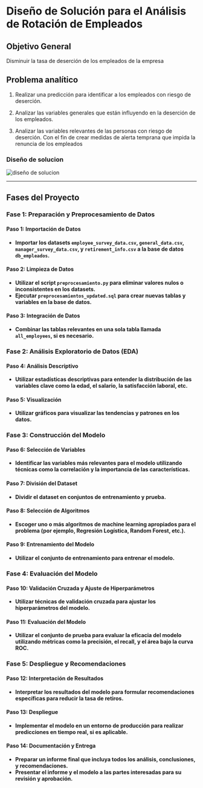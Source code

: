 


# **Diseño de Solución para el Análisis de Rotación de Empleados**

## **Objetivo General**

Disminuir la tasa de deserción de los empleados de la empresa 

## **Problema analítico**

1. Realizar una predicción para identificar a los empleados con riesgo de deserción.

2. Analizar las variables generales que están influyendo en la deserción de los empleados. 

3. Analizar las variables relevantes de las personas con riesgo de deserción. Con el fin de crear medidas de alerta temprana que impida la renuncia de los empleados 

### **Diseño de solucion**
![diseño de solucion](https://github.com/andresquinttero/grupotrabajo/assets/100113128/65c7102b-e35d-4d17-8e2a-bcd040c34b45)


---

## **Fases del Proyecto**

### **Fase 1: Preparación y Preprocesamiento de Datos**

#### **Paso 1: Importación de Datos**
- **Importar los datasets `employee_survey_data.csv`, `general_data.csv`, `manager_survey_data.csv`, y `retirement_info.csv` a la base de datos `db_empleados`.**

#### **Paso 2: Limpieza de Datos**
- **Utilizar el script `preprocesamiento.py` para eliminar valores nulos o inconsistentes en los datasets.**
- **Ejecutar `preprocesamientos_updated.sql` para crear nuevas tablas y variables en la base de datos.**

#### **Paso 3: Integración de Datos**
- **Combinar las tablas relevantes en una sola tabla llamada `all_employees`, si es necesario.**

### **Fase 2: Análisis Exploratorio de Datos (EDA)**

#### **Paso 4: Análisis Descriptivo**
- **Utilizar estadísticas descriptivas para entender la distribución de las variables clave como la edad, el salario, la satisfacción laboral, etc.**

#### **Paso 5: Visualización**
- **Utilizar gráficos para visualizar las tendencias y patrones en los datos.**

### **Fase 3: Construcción del Modelo**

#### **Paso 6: Selección de Variables**
- **Identificar las variables más relevantes para el modelo utilizando técnicas como la correlación y la importancia de las características.**

#### **Paso 7: División del Dataset**
- **Dividir el dataset en conjuntos de entrenamiento y prueba.**

#### **Paso 8: Selección de Algoritmos**
- **Escoger uno o más algoritmos de machine learning apropiados para el problema (por ejemplo, Regresión Logística, Random Forest, etc.).**

#### **Paso 9: Entrenamiento del Modelo**
- **Utilizar el conjunto de entrenamiento para entrenar el modelo.**

### **Fase 4: Evaluación del Modelo**

#### **Paso 10: Validación Cruzada y Ajuste de Hiperparámetros**
- **Utilizar técnicas de validación cruzada para ajustar los hiperparámetros del modelo.**

#### **Paso 11: Evaluación del Modelo**
- **Utilizar el conjunto de prueba para evaluar la eficacia del modelo utilizando métricas como la precisión, el recall, y el área bajo la curva ROC.**

### **Fase 5: Despliegue y Recomendaciones**

#### **Paso 12: Interpretación de Resultados**
- **Interpretar los resultados del modelo para formular recomendaciones específicas para reducir la tasa de retiros.**

#### **Paso 13: Despliegue**
- **Implementar el modelo en un entorno de producción para realizar predicciones en tiempo real, si es aplicable.**

#### **Paso 14: Documentación y Entrega**
- **Preparar un informe final que incluya todos los análisis, conclusiones, y recomendaciones.**
- **Presentar el informe y el modelo a las partes interesadas para su revisión y aprobación.**
